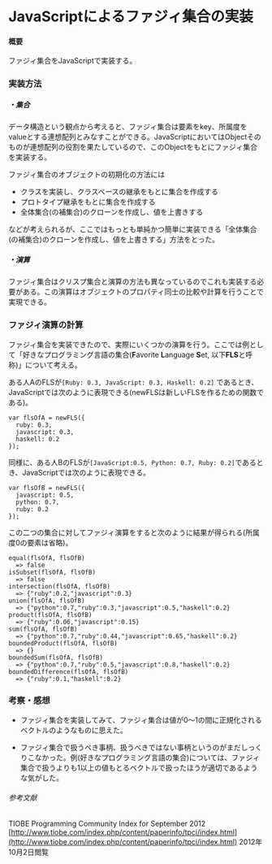 # JavaScriptによるファジィ集合の実装

#### 概要

ファジィ集合をJavaScriptで実装する。

### 実装方法

##### ・集合

データ構造という観点から考えると、ファジィ集合は要素をkey、所属度をvalueとする連想配列とみなすことができる。JavaScriptにおいてはObjectそのものが連想配列の役割を果たしているので、このObjectをもとにファジィ集合を実装する。

ファジィ集合のオブジェクトの初期化の方法には

* クラスを実装し、クラスベースの継承をもとに集合を作成する
* プロトタイプ継承をもとに集合を作成する
* 全体集合(の補集合)のクローンを作成し、値を上書きする

などが考えられるが、ここではもっとも単純かつ簡単に実装できる「全体集合(の補集合)のクローンを作成し、値を上書きする」方法をとった。

##### ・演算

ファジィ集合はクリスプ集合と演算の方法も異なっているのでこれも実装する必要がある。この演算はオブジェクトのプロパティ同士の比較や計算を行うことで実現できる。

### ファジィ演算の計算

ファジィ集合を実装できたので、実際にいくつかの演算を行う。ここでは例として「好きなプログラミング言語の集合(**F**avorite **L**anguage **S**et, 以下**FLS**と呼称)」について考える。

ある人AのFLSが`[Ruby: 0.3, JavaScript: 0.3, Haskell: 0.2]`
であるとき、JavaScriptでは次のように表現できる(newFLSは新しいFLSを作るための関数である)。

```
var flsOfA = newFLS({
  ruby: 0.3,
  javascript: 0.3,
  haskell: 0.2
});
```

同様に、ある人BのFLSが`[JavaScript:0.5, Python: 0.7, Ruby: 0.2]`であるとき、JavaScriptでは次のように表現できる。

```
var flsOfB = newFLS({
  javascript: 0.5,
  python: 0.7,
  ruby: 0.2
});
```

この二つの集合に対してファジィ演算をすると次のように結果が得られる(所属度0の要素は省略)。

```
equal(flsOfA, flsOfB)
  => false
isSubset(flsOfA, flsOfB)
  => false
intersection(flsOfA, flsOfB)
  => {"ruby":0.2,"javascript":0.3}
union(flsOfA, flsOfB)
  => {"python":0.7,"ruby":0.3,"javascript":0.5,"haskell":0.2}
product(flsOfA, flsOfB)
  => {"ruby":0.06,"javascript":0.15}
sum(flsOfA, flsOfB)
  => {"python":0.7,"ruby":0.44,"javascript":0.65,"haskell":0.2}
boundedProduct(flsOfA, flsOfB)
  => {}
boundedSum(flsOfA, flsOfB)
  => {"python":0.7,"ruby":0.5,"javascript":0.8,"haskell":0.2}
boundedDifference(flsOfA, flsOfB)
  => {"ruby":0.1,"haskell":0.2}
```

### 考察・感想

* ファジィ集合を実装してみて、ファジィ集合は値が0〜1の間に正規化されるベクトルのようなものに思えた。

* ファジィ集合で扱うべき事柄、扱うべきではない事柄というのがまだしっくりこなかった。例(好きなプログラミング言語の集合)については、ファジィ集合で扱うよりも1以上の値もとるベクトルで扱ったほうが適切であるような気がした。

###### 参考文献

 TIOBE Programming Community Index for September 2012 [http://www.tiobe.com/index.php/content/paperinfo/tpci/index.html](http://www.tiobe.com/index.php/content/paperinfo/tpci/index.html) 2012年10月2日閲覧
